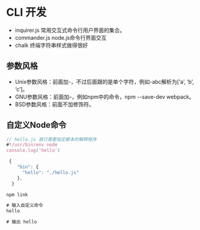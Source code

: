 # CLI 开发

* inquirer.js 常用交互式命令行用户界面的集合。
* commander.js node.js命令行界面交互
* chalk  终端字符串样式做得很好

## 参数风格

* Unix参数风格：前面加-，不过后面跟的是单个字符，例如-abc解析为[‘a’, ‘b’, ‘c’]。  
* GNU参数风格：前面加–，例如npm中的命令，npm --save-dev webpack。  
* BSD参数风格：前面不加修饰符。  

## 自定义Node命令

```js
// hello.js 首行需要指定脚本的解释程序
#!/usr/bin/env node
console.log('hello')
```

```js
 {
    "bin": {
      "hello": "./hello.js"
    },
  }
```

```cmd
npm link

# 输入自定义命令
hello

# 输出 hello
```